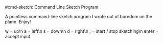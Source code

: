 #cmd-sketch: Command Line Sketch Program

A pointless command-line sketch program I wrote out of boredom on the plane. Enjoy!

w = up\n
a = left\n
s = down\n
d = right\n
; = start / stop sketching\n
enter = accept input
